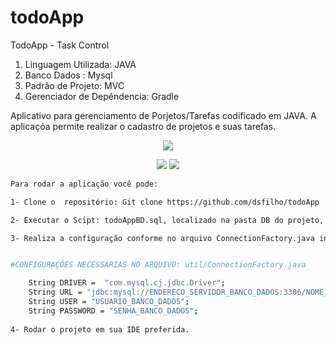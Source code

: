 # todoApp
TodoApp - Task Control

1. Linguagem Utilizada: JAVA
2. Banco Dados : Mysql
3. Padrão de Projeto: MVC
4. Gerenciador de Depêndencia: Gradle

Aplicativo para gerenciamento de Porjetos/Tarefas  codificado em JAVA. A aplicaçõa permite realizar o cadastro de projetos e suas tarefas.
<p align="center">
<img src="https://user-images.githubusercontent.com/99821361/199311840-145890a8-11fe-40e7-8f3f-bef4d5ba914b.png">
</p>
<p align="center">
<img src="https://user-images.githubusercontent.com/99821361/199311902-5e8a49b7-16e0-484f-ad5e-883417b81812.png">
<img src="https://user-images.githubusercontent.com/99821361/199311861-45b87157-9f87-4cc5-abd1-3f1125ecf887.png">
</p>




 ```bash
Para rodar a aplicação você pode:

1- Clone o  repositório: Git clone https://github.com/dsfilho/todoApp

2- Executar o Scipt: todoAppBD.sql, localizado na pasta DB do projeto, no seu SGBD.

3- Realiza a configuração conforme no arquivo ConnectionFactory.java informado abaixo.


#CONFIGURAÇÕES NECESSÁRIAS NO ARQUIVO: util/ConnectionFactory.java

     String DRIVER =  "com.mysql.cj.jdbc.Driver";
     String URL = "jdbc:mysql://ENDERECO_SERVIDOR_BANCO_DADOS:3306/NOME_BANCO_DADOS";
     String USER = "USUARIO_BANCO_DADOS";
     String PASSWORD = "SENHA_BANCO_DADOS";
     
 4- Rodar o projeto em sua IDE preferida.



